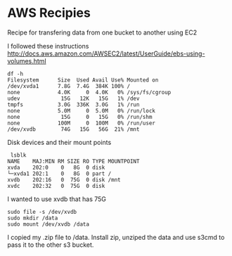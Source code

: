 AWS Recipies
================
Recipe for transfering data from one bucket to another using EC2 

I followed these instructions
http://docs.aws.amazon.com/AWSEC2/latest/UserGuide/ebs-using-volumes.html

```
df -h
Filesystem      Size  Used Avail Use% Mounted on
/dev/xvda1      7.8G  7.4G  384K 100% /
none            4.0K     0  4.0K   0% /sys/fs/cgroup
udev             15G   12K   15G   1% /dev
tmpfs           3.0G  336K  3.0G   1% /run
none            5.0M     0  5.0M   0% /run/lock
none             15G     0   15G   0% /run/shm
none            100M     0  100M   0% /run/user
/dev/xvdb        74G   15G   56G  21% /mnt
```

Disk devices and their mount points
```
 lsblk
NAME    MAJ:MIN RM SIZE RO TYPE MOUNTPOINT
xvda    202:0    0   8G  0 disk
└─xvda1 202:1    0   8G  0 part /
xvdb    202:16   0  75G  0 disk /mnt
xvdc    202:32   0  75G  0 disk
```
I wanted to use xvdb that has 75G

```
sudo file -s /dev/xvdb
sudo mkdir /data
sudo mount /dev/xvdb /data
```

I copied my .zip file to /data. Install zip, unziped the data and use s3cmd to pass it to the other s3 bucket.


